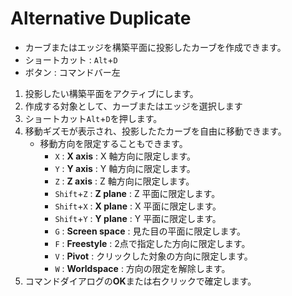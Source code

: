 # Alternative Duplicate

- カーブまたはエッジを構築平面に投影したカーブを作成できます。
- ショートカット : `Alt`+`D`
- ボタン : コマンドバー左

1. 投影したい構築平面をアクティブにします。
2. 作成する対象として、カーブまたはエッジを選択します
3. ショートカット`Alt`+`D`を押します。
4. 移動ギズモが表示され、投影したたカーブを自由に移動できます。
   - 移動方向を限定することもできます。
     - `X` : **X axis** : X 軸方向に限定します。
     - `Y` : **Y axis** : Y 軸方向に限定します。
     - `Z` : **Z axis** : Z 軸方向に限定します。
     - `Shift`+`Z` : **Z plane** : Z 平面に限定します。
     - `Shift`+`X` : **X plane** : X 平面に限定します。
     - `Shift`+`Y` : **Y plane** : Y 平面に限定します。
     - `G` : **Screen space** : 見た目の平面に限定します。
     - `F` : **Freestyle** : 2点で指定した方向に限定します。
     - `V` : **Pivot** : クリックした対象の方向に限定します。
     - `W` : **Worldspace** : 方向の限定を解除します。
5. コマンドダイアログの**OK**または右クリックで確定します。

